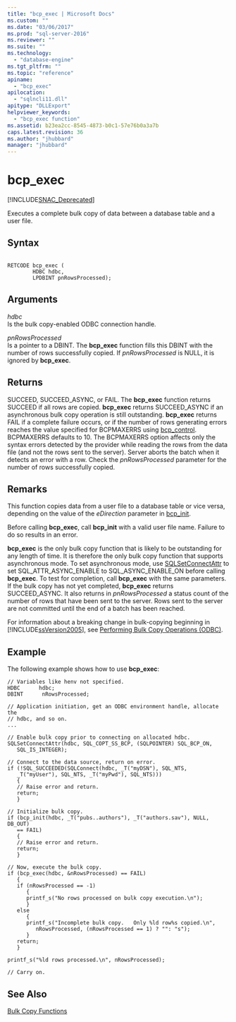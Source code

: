 ```yaml
---
title: "bcp_exec | Microsoft Docs"
ms.custom: ""
ms.date: "03/06/2017"
ms.prod: "sql-server-2016"
ms.reviewer: ""
ms.suite: ""
ms.technology: 
  - "database-engine"
ms.tgt_pltfrm: ""
ms.topic: "reference"
apiname: 
  - "bcp_exec"
apilocation: 
  - "sqlncli11.dll"
apitype: "DLLExport"
helpviewer_keywords: 
  - "bcp_exec function"
ms.assetid: b23ea2cc-8545-4873-b0c1-57e76b0a3a7b
caps.latest.revision: 36
ms.author: "jhubbard"
manager: "jhubbard"
---
```

# bcp_exec
[!INCLUDE[SNAC_Deprecated](../../relational-databases/extended-stored-procedures-reference/includes/snac-deprecated.md)]

  Executes a complete bulk copy of data between a database table and a user file.  
  
## Syntax  
  
```  
  
RETCODE bcp_exec (  
        HDBC hdbc,  
        LPDBINT pnRowsProcessed);  
```  
  
## Arguments  
 *hdbc*  
 Is the bulk copy-enabled ODBC connection handle.  
  
 *pnRowsProcessed*  
 Is a pointer to a DBINT. The **bcp_exec** function fills this DBINT with the number of rows successfully copied. If *pnRowsProcessed* is NULL, it is ignored by **bcp_exec**.  
  
## Returns  
 SUCCEED, SUCCEED_ASYNC, or FAIL. The **bcp_exec** function returns SUCCEED if all rows are copied. **bcp_exec** returns SUCCEED_ASYNC if an asynchronous bulk copy operation is still outstanding. **bcp_exec** returns FAIL if a complete failure occurs, or if the number of rows generating errors reaches the value specified for BCPMAXERRS using [bcp_control](../../relational-databases/native-client-odbc-extensions-bulk-copy-functions/bcp-control.md). BCPMAXERRS defaults to 10. The BCPMAXERRS option affects only the syntax errors detected by the provider while reading the rows from the data file (and not the rows sent to the server). Server aborts the batch when it detects an error with a row. Check the *pnRowsProcessed* parameter for the number of rows successfully copied.  
  
## Remarks  
 This function copies data from a user file to a database table or vice versa, depending on the value of the *eDirection* parameter in [bcp_init](../../relational-databases/native-client-odbc-extensions-bulk-copy-functions/bcp-init.md).  
  
 Before calling **bcp_exec**, call **bcp_init** with a valid user file name. Failure to do so results in an error.  
  
 **bcp_exec** is the only bulk copy function that is likely to be outstanding for any length of time. It is therefore the only bulk copy function that supports asynchronous mode. To set asynchronous mode, use [SQLSetConnectAttr](../../relational-databases/extended-stored-procedures-reference/sqlsetconnectattr.md) to set SQL_ATTR_ASYNC_ENABLE to SQL_ASYNC_ENABLE_ON before calling **bcp_exec**. To test for completion, call **bcp_exec** with the same parameters. If the bulk copy has not yet completed, **bcp_exec** returns SUCCEED_ASYNC. It also returns in *pnRowsProcessed* a status count of the number of rows that have been sent to the server. Rows sent to the server are not committed until the end of a batch has been reached.  
  
 For information about a breaking change in bulk-copying beginning in [!INCLUDE[ssVersion2005](../../analysis-services/data-mining/includes/ssversion2005-md.md)], see [Performing Bulk Copy Operations &#40;ODBC&#41;](../../relational-databases/native-client-odbc-bulk-copy-operations/performing-bulk-copy-operations-odbc.md).  
  
## Example  
 The following example shows how to use **bcp_exec**:  
  
```  
// Variables like henv not specified.  
HDBC      hdbc;  
DBINT      nRowsProcessed;  
  
// Application initiation, get an ODBC environment handle, allocate the  
// hdbc, and so on.  
...   
  
// Enable bulk copy prior to connecting on allocated hdbc.  
SQLSetConnectAttr(hdbc, SQL_COPT_SS_BCP, (SQLPOINTER) SQL_BCP_ON,  
   SQL_IS_INTEGER);  
  
// Connect to the data source, return on error.  
if (!SQL_SUCCEEDED(SQLConnect(hdbc, _T("myDSN"), SQL_NTS,  
   _T("myUser"), SQL_NTS, _T("myPwd"), SQL_NTS)))  
   {  
   // Raise error and return.  
   return;  
   }  
  
// Initialize bulk copy.   
if (bcp_init(hdbc, _T("pubs..authors"), _T("authors.sav"), NULL, DB_OUT)  
   == FAIL)  
   {  
   // Raise error and return.  
   return;  
   }  
  
// Now, execute the bulk copy.   
if (bcp_exec(hdbc, &nRowsProcessed) == FAIL)  
   {  
   if (nRowsProcessed == -1)  
      {  
      printf_s("No rows processed on bulk copy execution.\n");  
      }  
   else  
      {  
      printf_s("Incomplete bulk copy.   Only %ld row%s copied.\n",  
         nRowsProcessed, (nRowsProcessed == 1) ? "": "s");  
      }  
   return;  
   }  
  
printf_s("%ld rows processed.\n", nRowsProcessed);  
  
// Carry on.  
```  
  
## See Also  
 [Bulk Copy Functions](../Topic/Bulk%20Copy%20Functions.md)  
  
  